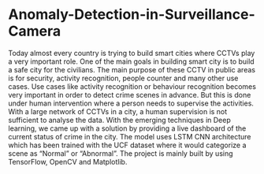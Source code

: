 # Anomaly-Detection-in-Surveillance-Camera
Today almost every country is trying to build smart cities where CCTVs play a very important role. One of the main goals in building smart city is to build a safe city for the civilians. The main purpose of these CCTV in public areas is for security, activity recognition, people counter and many other use cases. Use cases like activity recognition or behaviour recognition becomes very important in order to detect crime scenes in advance. But this is done under human intervention where a person needs to supervise the activities. With a large network of CCTVs in a city, a human supervision is not sufficient to analyse the data. With the emerging techniques in Deep learning, we came up with a solution by providing a live dashboard of the current status of crime in the city. The model uses LSTM CNN architecture which has been trained with the UCF dataset where it would categorize a scene as “Normal” or “Abnormal”. The project is mainly built by using TensorFlow, OpenCV and Matplotlib.
